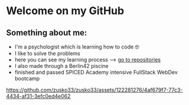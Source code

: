 # Welcome on my GitHub 

## Something about me:
- I'm a psychologist which is learning how to code 🤓
- I like to solve the problems 
- here you can see my learning process --> [go to repositories](https://github.com/zusko33?tab=repositories)
- I also made through a Berlin42 piscine
- finished and passed SPICED Academy intensive FullStack WebDev bootcamp

https://github.com/zusko33/zusko33/assets/122281276/4af679f7-77c3-4434-af31-3efc0ed4e062

